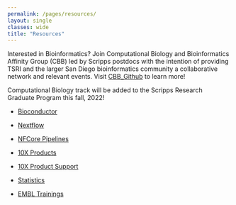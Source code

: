 ```yaml
---
permalink: /pages/resources/
layout: single
classes: wide
title: "Resources"
---
```


Interested in Bioinformatics? Join Computational Biology and Bioinformatics Affinity Group (CBB) led by Scripps postdocs with the intention of providing TSRI and the larger San Diego bioinformatics community a collaborative network and relevant events. Visit [CBB_Github](https://github.com/SuLab/TSRI-CBB) to learn more!  

Computational Biology track will be added to the Scripps Research Graduate Program this fall, 2022!

- [Bioconductor](https://bioconductor.org/)  
- [Nextflow](https://www.nextflow.io/) 
- [NFCore Pipelines](https://nf-co.re/pipelines)  

- [10X Products](https://www.10xgenomics.com/products)  
- [10X Product Support](https://support.10xgenomics.com/)
  
- [Statistics](https://www.youtube.com/channel/UCtYLUTtgS3k1Fg4y5tAhLbw) 
- [EMBL Trainings](https://www.ebi.ac.uk/training/live-events)  
